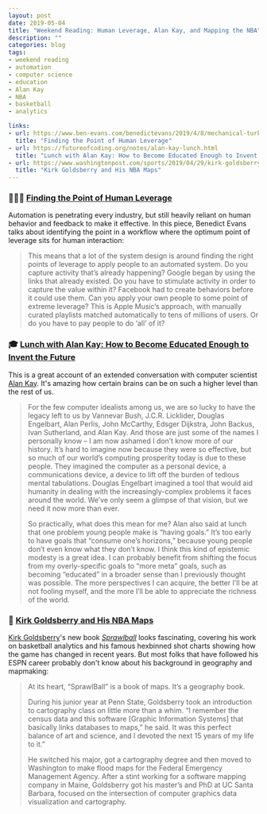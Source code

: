 ```yaml
---
layout: post
date: 2019-05-04
title: "Weekend Reading: Human Leverage, Alan Kay, and Mapping the NBA"
description: ""
categories: blog
tags:
- weekend reading
- automation
- computer science
- education
- Alan Kay
- NBA
- basketball
- analytics

links:
- url: https://www.ben-evans.com/benedictevans/2019/4/8/mechanical-turks
  title: "Finding the Point of Human Leverage"
- url: https://futureofcoding.org/notes/alan-kay-lunch.html
  title: "Lunch with Alan Kay: How to Become Educated Enough to Invent the Future"
- url: https://www.washingtonpost.com/sports/2019/04/29/kirk-goldsberry-once-mapped-food-deserts-flood-data-now-his-maps-are-changing-nba/
  title: "Kirk Goldsberry and His NBA Maps"
---
```


### 🏋🏽‍♀️ [Finding the Point of Human Leverage](https://www.ben-evans.com/benedictevans/2019/4/8/mechanical-turks "Finding the Point of Human Leverage")

Automation is penetrating every industry, but still heavily reliant on human behavior and feedback to make it effective. In this piece, Benedict Evans talks about identifying the point in a workflow where the optimum point of leverage sits for human interaction:

> This means that a lot of the system design is around finding the right points of leverage to apply people to an automated system. Do you capture activity that’s already happening? Google began by using the links that already existed. Do you have to stimulate activity in order to capture the value within it? Facebook had to create behaviors before it could use them. Can you apply your own people to some point of extreme leverage? This is Apple Music’s approach, with manually curated playlists matched automatically to tens of millions of users. Or do you have to pay people to do ‘all’ of it?

### 🎓 [Lunch with Alan Kay: How to Become Educated Enough to Invent the Future](https://futureofcoding.org/notes/alan-kay-lunch.html "Lunch with Alan Kay: How to Become Educated Enough to Invent the Future")

This is a great account of an extended conversation with computer scientist [Alan Kay](https://en.wikipedia.org/wiki/Alan_Kay). It's amazing how certain brains can be on such a higher level than the rest of us.

> For the few computer idealists among us, we are so lucky to have the legacy left to us by Vannevar Bush, J.C.R. Licklider, Douglas Engelbart, Alan Perlis, John McCarthy, Edsger Dijkstra, John Backus, Ivan Sutherland, and Alan Kay. And those are just some of the names I personally know – I am now ashamed I don’t know more of our history. It’s hard to imagine now because they were so effective, but so much of our world’s computing prosperity today is due to these people. They imagined the computer as a personal device, a communications device, a device to lift off the burden of tedious mental tabulations. Douglas Engelbart imagined a tool that would aid humanity in dealing with the increasingly-complex problems it faces around the world. We’ve only seem a glimpse of that vision, but we need it now more than ever.
>
> So practically, what does this mean for me? Alan also said at lunch that one problem young people make is “having goals.” It’s too early to have goals that “consume one’s horizons,” because young people don’t even know what they don’t know. I think this kind of epistemic modesty is a great idea. I can probably benefit from shifting the focus from my overly-specific goals to “more meta” goals, such as becoming “educated” in a broader sense than I previously thought was possible. The more perspectives I can acquire, the better I’ll be at not fooling myself, and the more I’ll be able to appreciate the richness of the world.

### 🏀 [Kirk Goldsberry and His NBA Maps](https://www.washingtonpost.com/sports/2019/04/29/kirk-goldsberry-once-mapped-food-deserts-flood-data-now-his-maps-are-changing-nba/ "Kirk Goldsberry and His NBA Maps")

[Kirk Goldsberry](https://twitter.com/kirkgoldsberry)'s new book *[Sprawlball](https://www.goodreads.com/book/show/40796173-sprawlball)* looks fascinating, covering his work on basketball analytics and his famous hexbinned shot charts showing how the game has changed in recent years. But most folks that have followed his ESPN career probably don't know about his background in geography and mapmaking:

> At its heart, “SprawlBall” is a book of maps. It’s a geography book.
>
> During his junior year at Penn State, Goldsberry took an introduction to cartography class on little more than a whim. “I remember the census data and this software [Graphic Information Systems] that basically links databases to maps,” he said. It was this perfect balance of art and science, and I devoted the next 15 years of my life to it.”
>
> He switched his major, got a cartography degree and then moved to Washington to make flood maps for the Federal Emergency Management Agency. After a stint working for a software mapping company in Maine, Goldsberry got his master’s and PhD at UC Santa Barbara, focused on the intersection of computer graphics data visualization and cartography.
